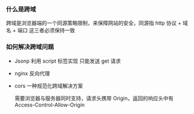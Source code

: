### 什么是跨域

跨域是浏览器端的一个同源策略限制，来保障网站的安全，同源指 http 协议 + 域名 + 端口 这三者必须保持一致

### 如何解决跨域问题

- Jsonp 利用 script 标签实现 只能发送 get 请求

- nginx 反向代理

- cors 一种规范化跨域解决方案

  需要浏览器与服务器同时支持，请求头携带 Origin，返回的响应头中有 Access-Control-Allow-Origin
